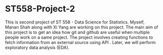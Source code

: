 # ST558-Project-2

This is second project of ST 558 - Data Science for Statistics. Myself, Manan Shah along with Xi Yang are working on this project. The main aim of this project is to get an idea how git and github are useful when multiple people work on a same project. The project involves creating functions to fetch information from an external source using API . Later, we will perform exploratory data analysis (EDA).
